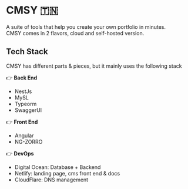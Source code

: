 # CMSY 🇹🇳
A suite of tools that help you create your own portfolio in minutes.  
CMSY comes in 2 flavors, cloud and self-hosted version.

## Tech Stack
CMSY has different parts & pieces, but it mainly uses the following stack  

👉️ **Back End**
- NestJs
- MySL
- Typeorm
- SwaggerUI

👉️ **Front End**
- Angular
- NG-ZORRO

👉️ **DevOps**
- Digital Ocean: Database + Backend
- Netlify: landing page, cms front end & docs
- CloudFlare: DNS management
